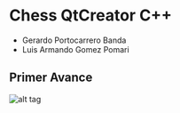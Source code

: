 # Chess QtCreator C++

- Gerardo Portocarrero Banda
- Luis Armando Gomez Pomari

## Primer Avance
![alt tag](docs/1erAvance.xcf)
